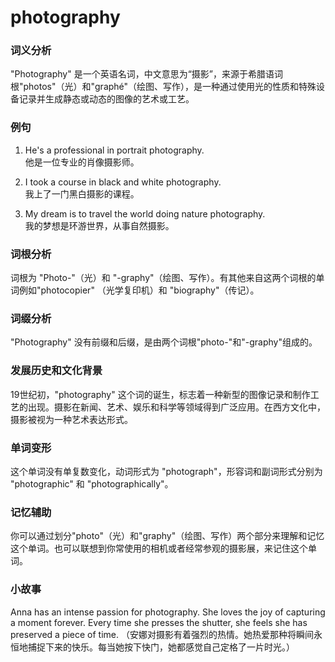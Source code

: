 # photography

### 词义分析

  

"Photography" 是一个英语名词，中文意思为“摄影”，来源于希腊语词根"photos"（光）和"graphé"（绘图、写作），是一种通过使用光的性质和特殊设备记录并生成静态或动态的图像的艺术或工艺。

  

### 例句

  

1.  He's a professional in portrait photography.  
    他是一位专业的肖像摄影师。
    
      
    
2.  I took a course in black and white photography.  
    我上了一门黑白摄影的课程。
    
      
    
3.  My dream is to travel the world doing nature photography.  
    我的梦想是环游世界，从事自然摄影。
    
      
    

  

### 词根分析

  

词根为 "Photo-"（光）和 "-graphy"（绘图、写作）。有其他来自这两个词根的单词例如"photocopier" （光学复印机）和 "biography"（传记）。

  

### 词缀分析

  

"Photography" 没有前缀和后缀，是由两个词根"photo-"和"-graphy"组成的。

  

### 发展历史和文化背景

  

19世纪初，"photography" 这个词的诞生，标志着一种新型的图像记录和制作工艺的出现。摄影在新闻、艺术、娱乐和科学等领域得到广泛应用。在西方文化中，摄影被视为一种艺术表达形式。

  

### 单词变形

  

这个单词没有单复数变化，动词形式为 "photograph"，形容词和副词形式分别为 "photographic" 和 "photographically"。

  

### 记忆辅助

  

你可以通过划分"photo"（光）和"graphy"（绘图、写作）两个部分来理解和记忆这个单词。也可以联想到你常使用的相机或者经常参观的摄影展，来记住这个单词。

  

### 小故事

  

Anna has an intense passion for photography. She loves the joy of capturing a moment forever. Every time she presses the shutter, she feels she has preserved a piece of time. （安娜对摄影有着强烈的热情。她热爱那种将瞬间永恒地捕捉下来的快乐。每当她按下快门，她都感觉自己定格了一片时光。）
